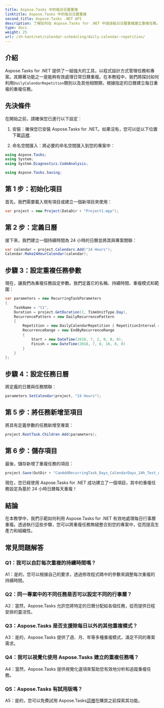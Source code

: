 ```yaml
---
title: Aspose.Tasks 中的每日日曆重複
linktitle: Aspose.Tasks 中的每日日曆重複
second_title: Aspose.Tasks .NET API
description: 了解如何在 Aspose.Tasks for .NET 中透過每日日曆重複建立重複任務。輕鬆提高專案管理效率。
type: docs
weight: 25
url: /zh-hant/net/calendar-scheduling/daily-calendar-repetition/
---
```

## 介紹

 Aspose.Tasks for .NET 提供了一組強大的工具，以程式設計方式管理任務和專案。其顯著功能之一是能夠有效處理日常日曆重複。在本教程中，我們將探討如何利用`DailyCalendarRepetition`類別以及其他相關類，根據指定的日曆建立每日重複的重複任務。

## 先決條件

在開始之前，請確保您已進行以下設定：

1. 安裝：確保您已安裝 Aspose.Tasks for .NET。如果沒有，您可以從以下位置下載[這裡](https://releases.aspose.com/tasks/net/).

2. 命名空間匯入：將必要的命名空間匯入到您的專案中：

```csharp
using Aspose.Tasks;
using System;
using System.Diagnostics.CodeAnalysis;

using Aspose.Tasks.Saving;

```

## 第 1 步：初始化項目

首先，我們需要載入現有項目或建立一個新項目來使用：

```csharp
var project = new Project(DataDir + "Project1.mpp");
```

## 第 2 步：定義日曆

接下來，我們建立一個持續時間為 24 小時的日曆並將其與專案關聯：

```csharp
var calendar = project.Calendars.Add("24 Hours");
Calendar.Make24HourCalendar(calendar);
```

## 步驟 3：設定重複任務參數

現在，讓我們為重複任務設定參數。我們定義它的名稱、持續時間、重複模式和範圍：

```csharp
var parameters = new RecurringTaskParameters
{
    TaskName = "t1",
    Duration = project.GetDuration(1, TimeUnitType.Day),
    RecurrencePattern = new DailyRecurrencePattern
    {
        Repetition = new DailyCalendarRepetition { RepetitionInterval = 1 },
        RecurrenceRange = new EndByRecurrenceRange
        {
            Start = new DateTime(2018, 7, 2, 0, 0, 0),
            Finish = new DateTime(2018, 7, 8, 16, 0, 0)
        }
    }
};
```

## 步驟 4：設定任務日曆

將定義的日曆與任務關聯：

```csharp
parameters.SetCalendar(project, "24 Hours");
```

## 第 5 步：將任務新增至項目

將具有定義參數的任務新增至專案：

```csharp
project.RootTask.Children.Add(parameters);
```

## 第 6 步：儲存項目

最後，儲存新增了重複任務的項目：

```csharp
project.Save(OutDir + "CanAddRecurringTask_Days_CalendarDays_24h_Test_out.mpp", SaveFileFormat.Mpp);
```

現在，您已經使用 Aspose.Tasks for .NET 成功建立了一個項目，其中的重複任務設定為基於 24 小時日曆每天重複！

## 結論

在本教學中，我們示範如何利用 Aspose.Tasks for .NET 有效地處理每日行事曆重複。透過執行這些步驟，您可以將重複任務無縫整合到您的專案中，從而提高生產力和組織性。

## 常見問題解答

### Q1：我可以自訂每次重複的持續時間嗎？

A1：是的，您可以根據自己的要求，透過修改程式碼中的參數來調整每次重複的持續時間。

### Q2：同一專案中的不同任務是否可以設定不同的行事曆？

A2：當然，Aspose.Tasks 允許您將特定的日曆分配給各個任務，從而提供日程安排的靈活性。

### Q3：Aspose.Tasks 是否支援除每日以外的其他重複模式？

A3：是的，Aspose.Tasks 提供了週、月、年等多種重複模式，滿足不同的專案需求。

### Q4：我可以視覺化使用 Aspose.Tasks 建立的重複任務嗎？

A4：當然，Aspose.Tasks 提供視覺化選項來幫助您有效地分析和追蹤重複任務。

### Q5：Aspose.Tasks 有試用版嗎？

 A5：是的，您可以免費試用 Aspose.Tasks[這裡](https://releases.aspose.com/)在購買之前探索其功能。